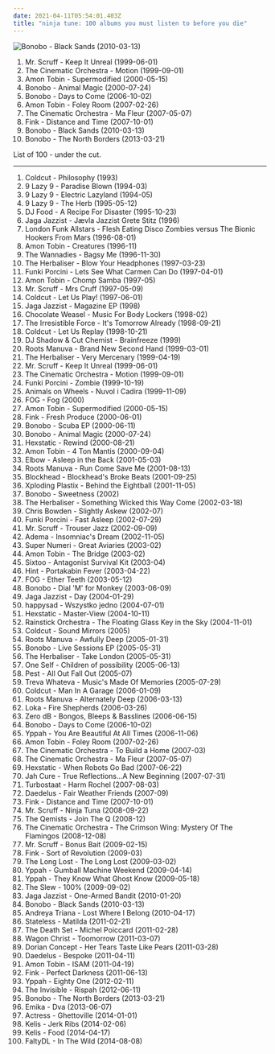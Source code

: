 ```yaml
---
date: 2021-04-11T05:54:01.403Z
title: "ninja tune: 100 albums you must listen to before you die"
---
```

![Bonobo - Black Sands (2010-03-13)](http://coverartarchive.org/release/5cfd09c6-d8df-4a03-9811-907b2ffadbda/6194655124-500.jpg "Bonobo - Black Sands (2010-03-13)")
<ol class="albums">
<li data-cover="https://img.discogs.com/MJaGbv-d3pFnroMLPVfW7cpBhbU=/fit-in/600x595/filters:strip_icc():format(jpeg):mode_rgb():quality(90)/discogs-images/R-5680041-1466762180-5272.jpeg.jpg" data-tags="ninja tune, electronic" role="button">Mr. Scruff - Keep It Unreal (1999-06-01)</li>
<li data-cover="http://coverartarchive.org/release/a93421ab-50ba-3511-b0c4-1c2f1888cbd6/23414863063-500.jpg" data-tags="jazz, ninja tune, downtempo" role="button">The Cinematic Orchestra - Motion (1999-09-01)</li>
<li data-cover="http://coverartarchive.org/release/a7fef0ff-821a-4e9b-badc-adf2f3c08da1/6094822103-500.jpg" data-tags="electronic" role="button">Amon Tobin - Supermodified (2000-05-15)</li>
<li data-cover="http://coverartarchive.org/release/040fccf3-f78e-40ff-8584-dcb022f539e7/3516392955-500.jpg" data-tags="downtempo, trip-hop" role="button">Bonobo - Animal Magic (2000-07-24)</li>
<li data-cover="http://coverartarchive.org/release/6e99b4b6-42ca-4187-8249-68edaed60fe5/10340005308-500.jpg" data-tags="electronic, downtempo, trip-hop, chillout" role="button">Bonobo - Days to Come (2006-10-02)</li>
<li data-cover="http://coverartarchive.org/release/7c42d81f-3a18-4739-94d9-af5eb66accbb/11240077077-500.jpg" data-tags="electronic, idm" role="button">Amon Tobin - Foley Room (2007-02-26)</li>
<li data-cover="https://via.placeholder.com/450" data-tags="downtempo, chillout" role="button">The Cinematic Orchestra - Ma Fleur (2007-05-07)</li>
<li data-cover="http://coverartarchive.org/release/565ecac2-2a18-3f3e-9026-b3cb7b7e567e/15591829201-500.jpg" data-tags="acoustic, ninja tune" role="button">Fink - Distance and Time (2007-10-01)</li>
<li data-cover="http://coverartarchive.org/release/5cfd09c6-d8df-4a03-9811-907b2ffadbda/6194655124-500.jpg" data-tags="downtempo, trip-hop, electronic" role="button">Bonobo - Black Sands (2010-03-13)</li>
<li data-cover="https://img.discogs.com/CQRfbzNYKpXll6yBUz1Ky6WKVjM=/fit-in/600x603/filters:strip_icc():format(jpeg):mode_rgb():quality(90)/discogs-images/R-4349387-1473869117-8469.jpeg.jpg" data-tags="downtempo" role="button">Bonobo - The North Borders (2013-03-21)</li>
</ol>
List of 100 - under the cut.
<!-- more -->

_________________

<ol class="albums">
<li data-cover="http://coverartarchive.org/release/5dc61cde-afe3-4b8b-ba30-d799226aff6e/4072706550-500.jpg" data-tags="chillout, electronic, downtempo, ninja tune" role="button">
Coldcut - Philosophy (1993)
</li>
<li data-cover="http://coverartarchive.org/release/0321d916-5799-4eaf-aabc-70fac210465e/4506378697-500.jpg" data-tags="downtempo" role="button">
9 Lazy 9 - Paradise Blown (1994-03)
</li>
<li data-cover="https://img.discogs.com/ff_asNjwbK3bM96fQXYhOPoEdr8=/fit-in/500x496/filters:strip_icc():format(jpeg):mode_rgb():quality(90)/discogs-images/R-29668-1326623736.jpeg.jpg" data-tags="downtempo, ninja tune, acid jazz" role="button">
9 Lazy 9 - Electric Lazyland (1994-05)
</li>
<li data-cover="http://coverartarchive.org/release/b181c56b-6aad-4f41-9104-3f3c044d8be1/23264238178-500.jpg" data-tags="acid jazz" role="button">
9 Lazy 9 - The Herb (1995-05-12)
</li>
<li data-cover="https://img.discogs.com/iskYsVfNFx1aJtjQ5o4pzojwy0g=/fit-in/600x600/filters:strip_icc():format(jpeg):mode_rgb():quality(90)/discogs-images/R-47200-1246343043.jpeg.jpg" data-tags="ninja tune" role="button">
DJ Food - A Recipe For Disaster (1995-10-23)
</li>
<li data-cover="http://coverartarchive.org/release/0af09e84-ebe4-41af-ab67-65a6f20c0cb4/8285393464-500.jpg" data-tags="ninja tune, thug records" role="button">
Jaga Jazzist - Jævla Jazzist Grete Stitz (1996)
</li>
<li data-cover="http://coverartarchive.org/release/9d804979-d783-4899-a493-a1c27540c565/28838672763-500.jpg" data-tags="trip-hop, downtempo, trip hop, ninja tune, breaks, future jazz, breakbeat, rhythm and blues, off, i must buy this for the name alone, awesome title, funny title, funked acid jazz, nojsa spins this vinyl" role="button">
London Funk Allstars - Flesh Eating Disco Zombies versus The Bionic Hookers From Mars (1996-08-01)
</li>
<li data-cover="http://coverartarchive.org/release/a4a92e09-18b4-4367-b260-521d6e13b66b/1977934530-500.jpg" data-tags="ninja tune, aersche-tag wegen die ich nach 1000 tracks noch kein profile hab alle anderen haben eins wieso ich nicht wieso aersche aersche kinder blumen" role="button">
Amon Tobin - Creatures (1996-11)
</li>
<li data-cover="https://img.discogs.com/CYHf9bWN-3TIW8yAvH2GCWSWl_8=/fit-in/600x600/filters:strip_icc():format(jpeg):mode_rgb():quality(90)/discogs-images/R-1779833-1591447901-1812.jpeg.jpg" data-tags="indie, alternative rock" role="button">
The Wannadies - Bagsy Me (1996-11-30)
</li>
<li data-cover="https://img.discogs.com/KO3Hb5KPZe0KhgUq00CKQgTo6B8=/fit-in/600x600/filters:strip_icc():format(jpeg):mode_rgb():quality(90)/discogs-images/R-1408100-1373923314-6008.jpeg.jpg" data-tags="ninja tune, hip-hop" role="button">
The Herbaliser - Blow Your Headphones (1997-03-23)
</li>
<li data-cover="http://coverartarchive.org/release/2f469cee-b8b5-4c47-b4d8-fcb435a88f25/10341079631-500.jpg" data-tags="trip-hop, downtempo" role="button">
Funki Porcini - Lets See What Carmen Can Do (1997-04-01)
</li>
<li data-cover="https://img.discogs.com/xaZKfmHU4e1OTOMErswwDw6YvOM=/fit-in/600x599/filters:strip_icc():format(jpeg):mode_rgb():quality(90)/discogs-images/R-2171-1144123635.jpeg.jpg" data-tags="electronic" role="button">
Amon Tobin - Chomp Samba (1997-05)
</li>
<li data-cover="https://img.discogs.com/42yY8-728mQ_HeoZtb58netsqT8=/fit-in/600x600/filters:strip_icc():format(jpeg):mode_rgb():quality(90)/discogs-images/R-127733-1369690762-6030.jpeg.jpg" data-tags="chillout, electronic, electronica, trip-hop, downtempo" role="button">
Mr. Scruff - Mrs Cruff (1997-05-09)
</li>
<li data-cover="http://coverartarchive.org/release/94c4428a-da2a-4d98-9b5d-7bcfdf0b5935/4330041781-500.jpg" data-tags="electronic, ninja tune" role="button">
Coldcut - Let Us Play! (1997-06-01)
</li>
<li data-cover="http://coverartarchive.org/release/0e6d86cf-ef0d-4983-b18a-3cfb472856ad/6617965000-500.jpg" data-tags="jazz, scandinavian, ninja tune" role="button">
Jaga Jazzist - Magazine EP (1998)
</li>
<li data-cover="http://coverartarchive.org/release/a898bb94-de8e-4213-ba7a-e92ade634729/26465477531-500.jpg" data-tags="ninja tune" role="button">
Chocolate Weasel - Music For Body Lockers (1998-02)
</li>
<li data-cover="https://img.discogs.com/kc0nPBMRWZnZ6cAVFbukI139iJc=/fit-in/600x600/filters:strip_icc():format(jpeg):mode_rgb():quality(90)/discogs-images/R-654-1171751450.jpeg.jpg" data-tags="ninja tune" role="button">
The Irresistible Force - It's Tomorrow Already (1998-09-21)
</li>
<li data-cover="https://img.discogs.com/CQg59_WNFY1WZOpvvSyaR38_fSM=/fit-in/600x600/filters:strip_icc():format(jpeg):mode_rgb():quality(90)/discogs-images/R-17371129-1613081510-7356.jpeg.jpg" data-tags="ninja tune, trip-hop" role="button">
Coldcut - Let Us Replay (1998-10-21)
</li>
<li data-cover="http://coverartarchive.org/release/e4825def-264f-4f3c-a245-c51b9465f046/7047267142-500.jpg" data-tags="hip-hop" role="button">
DJ Shadow & Cut Chemist - Brainfreeze (1999)
</li>
<li data-cover="http://coverartarchive.org/release/6cfa81a9-b642-414e-a846-495d111db4f1/9733980416-500.jpg" data-tags="big dada, hip-hop" role="button">
Roots Manuva - Brand New Second Hand (1999-03-01)
</li>
<li data-cover="https://img.discogs.com/mzHl0tSdH1s-RRy_TO3WbLqEJ28=/fit-in/600x593/filters:strip_icc():format(jpeg):mode_rgb():quality(90)/discogs-images/R-30484-1617622704-2839.jpeg.jpg" data-tags="ninja tune" role="button">
The Herbaliser - Very Mercenary (1999-04-19)
</li>
<li data-cover="https://img.discogs.com/MJaGbv-d3pFnroMLPVfW7cpBhbU=/fit-in/600x595/filters:strip_icc():format(jpeg):mode_rgb():quality(90)/discogs-images/R-5680041-1466762180-5272.jpeg.jpg" data-tags="ninja tune, electronic" role="button">
Mr. Scruff - Keep It Unreal (1999-06-01)
</li>
<li data-cover="http://coverartarchive.org/release/a93421ab-50ba-3511-b0c4-1c2f1888cbd6/23414863063-500.jpg" data-tags="jazz, ninja tune, downtempo" role="button">
The Cinematic Orchestra - Motion (1999-09-01)
</li>
<li data-cover="http://coverartarchive.org/release/92ae4527-5b03-4bf1-a8c1-7d4832f26d7b/4514720848-500.jpg" data-tags="electronic, trip-hop, downtempo" role="button">
Funki Porcini - Zombie (1999-10-19)
</li>
<li data-cover="https://img.discogs.com/5LwekTjLgW0k0mv23rs4pWQbArI=/fit-in/600x596/filters:strip_icc():format(jpeg):mode_rgb():quality(90)/discogs-images/R-34581-1226523868.jpeg.jpg" data-tags="ninja tune" role="button">
Animals on Wheels - Nuvol i Cadira (1999-11-09)
</li>
<li data-cover="https://img.discogs.com/Ew0P7-8vW_sDtp28Itv5SLH1ksE=/fit-in/600x600/filters:strip_icc():format(jpeg):mode_rgb():quality(90)/discogs-images/R-55168-1166379646.jpeg.jpg" data-tags="ninja tune" role="button">
FOG - Fog (2000)
</li>
<li data-cover="http://coverartarchive.org/release/a7fef0ff-821a-4e9b-badc-adf2f3c08da1/6094822103-500.jpg" data-tags="electronic" role="button">
Amon Tobin - Supermodified (2000-05-15)
</li>
<li data-cover="http://coverartarchive.org/release/c3b67260-4558-4e12-8111-417acf083619/21281677552-500.jpg" data-tags="chillout, electronic" role="button">
Fink - Fresh Produce (2000-06-01)
</li>
<li data-cover="http://coverartarchive.org/release/e4832694-b9ca-446b-9c1d-9aeda9df7b5e/3647297441-500.jpg" data-tags="electronic, ninja tune" role="button">
Bonobo - Scuba EP (2000-06-11)
</li>
<li data-cover="http://coverartarchive.org/release/040fccf3-f78e-40ff-8584-dcb022f539e7/3516392955-500.jpg" data-tags="downtempo, trip-hop" role="button">
Bonobo - Animal Magic (2000-07-24)
</li>
<li data-cover="http://coverartarchive.org/release/ada18528-82a9-43dd-8a03-7dc56821674a/6696264532-500.jpg" data-tags="ninja tune" role="button">
Hexstatic - Rewind (2000-08-21)
</li>
<li data-cover="https://img.discogs.com/dW_Wzcb8oAu5sbFhJVRQAT2NS_Q=/fit-in/600x542/filters:strip_icc():format(jpeg):mode_rgb():quality(90)/discogs-images/R-2320295-1276702795.jpeg.jpg" data-tags="electronic" role="button">
Amon Tobin - 4 Ton Mantis (2000-09-04)
</li>
<li data-cover="https://via.placeholder.com/450" data-tags="alternative" role="button">
Elbow - Asleep in the Back (2001-05-03)
</li>
<li data-cover="http://coverartarchive.org/release/4b3b5c57-8665-45f7-8592-b8f2a251a2e8/4524340509-500.jpg" data-tags="hip-hop" role="button">
Roots Manuva - Run Come Save Me (2001-08-13)
</li>
<li data-cover="http://coverartarchive.org/release/d832f5d3-e3fc-4169-aee9-fea943a27fe6/6616015884-500.jpg" data-tags="underground hip-hop, ninja tune, under two minutes" role="button">
Blockhead - Blockhead's Broke Beats (2001-09-25)
</li>
<li data-cover="http://coverartarchive.org/release/790ba88e-e193-49b0-8acb-2dae33f8b6b2/2221640191-500.jpg" data-tags="i am a spy here is my soundtrack" role="button">
Xploding Plastix - Behind the Eightball (2001-11-05)
</li>
<li data-cover="http://coverartarchive.org/release/680f53cf-e410-49a3-b1d0-a87c4c652b4c/974840185-500.jpg" data-tags="downtempo" role="button">
Bonobo - Sweetness (2002)
</li>
<li data-cover="https://img.discogs.com/KMM2dRr2pi53sfnL4ILdHDgVvOU=/fit-in/430x421/filters:strip_icc():format(jpeg):mode_rgb():quality(90)/discogs-images/R-1297338-1220216793.jpeg.jpg" data-tags="trip-hop, ninja tune" role="button">
The Herbaliser - Something Wicked this Way Come (2002-03-18)
</li>
<li data-cover="http://coverartarchive.org/release/5cf7347d-3aa2-47d0-b550-ed0c0f5a439f/6115379985-500.jpg" data-tags="ninja tune, 2000-luvun elektroniset klassikot, nojsa spins this vinyl" role="button">
Chris Bowden - Slightly Askew (2002-07)
</li>
<li data-cover="https://img.discogs.com/-eztj5rULDJYO9PrCwUW7fv1ooM=/fit-in/500x500/filters:strip_icc():format(jpeg):mode_rgb():quality(90)/discogs-images/R-82803-1124377382.jpg.jpg" data-tags="trip-hop, downtempo" role="button">
Funki Porcini - Fast Asleep (2002-07-29)
</li>
<li data-cover="http://coverartarchive.org/release/e61973b7-9cce-4620-802d-d71099fb6010/13581337932-500.jpg" data-tags="ninja tune" role="button">
Mr. Scruff - Trouser Jazz (2002-09-09)
</li>
<li data-cover="http://coverartarchive.org/release/8fd2bc17-cd42-4347-9b61-68d62f6566df/4637421071-500.jpg" data-tags="alternative rock, hard rock, nu metal, metal, rock" role="button">
Adema - Insomniac's Dream (2002-11-05)
</li>
<li data-cover="https://img.discogs.com/d1kCm5rdQEv76vZgGqWj1gHnf9w=/fit-in/300x300/filters:strip_icc():format(jpeg):mode_rgb():quality(90)/discogs-images/R-110694-1133104891.jpeg.jpg" data-tags="experimental, ninja tune" role="button">
Super Numeri - Great Aviaries (2003-02)
</li>
<li data-cover="http://coverartarchive.org/release/d80371fd-a0d3-49b7-86ae-47a2a8b3a4d2/2583977335-500.jpg" data-tags="ninja tune" role="button">
Amon Tobin - The Bridge (2003-02)
</li>
<li data-cover="http://coverartarchive.org/release/3c0778f7-4eb3-4784-8f31-88e4fa3f6a3f/4397236528-500.jpg" data-tags="hip hop, ninja tune" role="button">
Sixtoo - Antagonist Survival Kit (2003-04)
</li>
<li data-cover="https://img.discogs.com/-Ghh-DxfY-YQVhDsE6_B06GuOuM=/fit-in/510x508/filters:strip_icc():format(jpeg):mode_rgb():quality(90)/discogs-images/R-138610-1333875595.jpeg.jpg" data-tags="chill, downtempo, chillout, ninja tune" role="button">
Hint - Portakabin Fever (2003-04-22)
</li>
<li data-cover="http://coverartarchive.org/release/f762f5a8-df9b-4f68-909e-7bd8d3a9d660/24248998962-500.jpg" data-tags="ninja tune, folktronica, 00s, excellent albums, pro sun and no fear, dork folk" role="button">
FOG - Ether Teeth (2003-05-12)
</li>
<li data-cover="http://coverartarchive.org/release/1cabe5e4-bdef-44b6-9977-934ed3c778a2/21974193733-500.jpg" data-tags="downtempo" role="button">
Bonobo - Dial 'M' for Monkey (2003-06-09)
</li>
<li data-cover="https://img.discogs.com/ymX85_vxej1exnv30-kRLEPg2_g=/fit-in/600x596/filters:strip_icc():format(jpeg):mode_rgb():quality(90)/discogs-images/R-295521-1510235834-2489.jpeg.jpg" data-tags="ninja tune" role="button">
Jaga Jazzist - Day (2004-01-29)
</li>
<li data-cover="https://img.discogs.com/yB4l80DZvDODR1hOujANYhaBxuM=/fit-in/600x600/filters:strip_icc():format(jpeg):mode_rgb():quality(90)/discogs-images/R-734521-1543586492-2231.jpeg.jpg" data-tags="happysad, polish, rock" role="button">
happysad - Wszystko jedno (2004-07-01)
</li>
<li data-cover="http://coverartarchive.org/release/035c8f43-6b42-446a-a99e-69a8885db338/17155818879-500.jpg" data-tags="electronic, ninja tune" role="button">
Hexstatic - Master-View (2004-10-11)
</li>
<li data-cover="https://img.discogs.com/bExgd0W7rcO1cwMy-6TanyiGc7s=/fit-in/600x602/filters:strip_icc():format(jpeg):mode_rgb():quality(90)/discogs-images/R-343409-1596912567-2557.jpeg.jpg" data-tags="electronic, ninja tune" role="button">
Rainstick Orchestra - The Floating Glass Key in the Sky (2004-11-01)
</li>
<li data-cover="https://img.discogs.com/oRqnLRa75dRNcszKKgHTbNlnrWQ=/fit-in/600x610/filters:strip_icc():format(jpeg):mode_rgb():quality(90)/discogs-images/R-613206-1138602957.jpeg.jpg" data-tags="ninja tune" role="button">
Coldcut - Sound Mirrors (2005)
</li>
<li data-cover="http://coverartarchive.org/release/a7a4036c-7b50-3fb9-9139-0c08ed283dbe/4524314703-500.jpg" data-tags="hip-hop" role="button">
Roots Manuva - Awfully Deep (2005-01-31)
</li>
<li data-cover="http://coverartarchive.org/release/c46177e5-1616-4605-b37a-5f0af0f93b40/16611798122-500.jpg" data-tags="live" role="button">
Bonobo - Live Sessions EP (2005-05-31)
</li>
<li data-cover="https://img.discogs.com/BsWAC-S3slj4JcVFKwxRQxZuWRU=/fit-in/600x530/filters:strip_icc():format(jpeg):mode_rgb():quality(90)/discogs-images/R-466434-1504733497-2081.jpeg.jpg" data-tags="ninja tune" role="button">
The Herbaliser - Take London (2005-05-31)
</li>
<li data-cover="http://coverartarchive.org/release/b7b050f6-1a17-4896-9f7c-7ee593739423/4523666954-500.jpg" data-tags="ninja tune" role="button">
One Self - Children of possibility (2005-06-13)
</li>
<li data-cover="https://img.discogs.com/zWHOkA8QNiSrbQ5dA0WIYJnmiIQ=/fit-in/600x588/filters:strip_icc():format(jpeg):mode_rgb():quality(90)/discogs-images/R-494017-1559616304-3455.jpeg.jpg" data-tags="ninja tune" role="button">
Pest - All Out Fall Out (2005-07)
</li>
<li data-cover="https://img.discogs.com/7QHMcGAC44p-LrP70B2ALsrQy5w=/fit-in/500x483/filters:strip_icc():format(jpeg):mode_rgb():quality(90)/discogs-images/R-501846-1155838757.jpeg.jpg" data-tags="ninja tune" role="button">
Treva Whateva - Music's Made Of Memories (2005-07-29)
</li>
<li data-cover="https://img.discogs.com/ifpjrE5MwTDYg-dq5Vgmhvk06DU=/fit-in/600x587/filters:strip_icc():format(jpeg):mode_rgb():quality(90)/discogs-images/R-614991-1399552288-7125.jpeg.jpg" data-tags="chillout, electronic, downtempo, ninja tune" role="button">
Coldcut - Man In A Garage (2006-01-09)
</li>
<li data-cover="http://coverartarchive.org/release/8a690df6-1ee2-4023-99aa-4b3b7902f0fe/13786115983-500.jpg" data-tags="hip-hop" role="button">
Roots Manuva - Alternately Deep (2006-03-13)
</li>
<li data-cover="https://img.discogs.com/5_R8PSnEtAenqpSIUMLsTpfil_A=/fit-in/300x300/filters:strip_icc():format(jpeg):mode_rgb():quality(90)/discogs-images/R-479480-1131929193.jpeg.jpg" data-tags="downtempo, ninja tune" role="button">
Loka - Fire Shepherds (2006-03-26)
</li>
<li data-cover="https://img.discogs.com/YPSPOx6FcIUxWj-VL-AC8NtBzec=/fit-in/475x471/filters:strip_icc():format(jpeg):mode_rgb():quality(90)/discogs-images/R-769593-1220217419.jpeg.jpg" data-tags="ninja tune" role="button">
Zero dB - Bongos, Bleeps & Basslines (2006-06-15)
</li>
<li data-cover="http://coverartarchive.org/release/6e99b4b6-42ca-4187-8249-68edaed60fe5/10340005308-500.jpg" data-tags="electronic, downtempo, trip-hop, chillout" role="button">
Bonobo - Days to Come (2006-10-02)
</li>
<li data-cover="http://coverartarchive.org/release/e3f1378d-7dbd-49a9-afe0-0d6c0a4b6ccc/8131898956-500.jpg" data-tags="ninja tune" role="button">
Yppah - You Are Beautiful At All Times (2006-11-06)
</li>
<li data-cover="http://coverartarchive.org/release/7c42d81f-3a18-4739-94d9-af5eb66accbb/11240077077-500.jpg" data-tags="electronic, idm" role="button">
Amon Tobin - Foley Room (2007-02-26)
</li>
<li data-cover="http://coverartarchive.org/release/84474a06-18be-4afc-bb27-8e68d9b8c73c/9406665560-500.jpg" data-tags="ninja tune, future jazz, huima, uzumaki1107" role="button">
The Cinematic Orchestra - To Build a Home (2007-03)
</li>
<li data-cover="https://via.placeholder.com/450" data-tags="downtempo, chillout" role="button">
The Cinematic Orchestra - Ma Fleur (2007-05-07)
</li>
<li data-cover="http://coverartarchive.org/release/531fd8e4-1fb0-49bf-a8b2-bd33196ffbb6/4515192849-500.jpg" data-tags="electronic, ninja tune" role="button">
Hexstatic - When Robots Go Bad (2007-06-22)
</li>
<li data-cover="http://coverartarchive.org/release/211a02ff-4ec8-4d0d-83f9-a9b480aefbcb/23905287715-500.jpg" data-tags="reggae" role="button">
Jah Cure - True Reflections...A New Beginning (2007-07-31)
</li>
<li data-cover="https://img.discogs.com/AugVrQ0zqs9TgeyA3RWTAMASqHg=/fit-in/400x400/filters:strip_icc():format(jpeg):mode_rgb():quality(90)/discogs-images/R-1052111-1188555495.jpeg.jpg" data-tags="ninja tune, punk rock" role="button">
Turbostaat - Harm Rochel (2007-08-03)
</li>
<li data-cover="https://img.discogs.com/-CuOB58AO3p7xDlSJYwEtaIiano=/fit-in/600x600/filters:strip_icc():format(jpeg):mode_rgb():quality(90)/discogs-images/R-1110723-1595031486-8377.jpeg.jpg" data-tags="ninja tune" role="button">
Daedelus - Fair Weather Friends (2007-09)
</li>
<li data-cover="http://coverartarchive.org/release/565ecac2-2a18-3f3e-9026-b3cb7b7e567e/15591829201-500.jpg" data-tags="acoustic, ninja tune" role="button">
Fink - Distance and Time (2007-10-01)
</li>
<li data-cover="http://coverartarchive.org/release/41283fb4-8a5d-4d83-a8b9-88b2b0420ed0/3527055147-500.jpg" data-tags="downtempo, ninja tune" role="button">
Mr. Scruff - Ninja Tuna (2008-09-22)
</li>
<li data-cover="http://coverartarchive.org/release/f20719f3-0c5f-426d-b3d8-d02e4fd4917f/3498321233-500.jpg" data-tags="drum and bass" role="button">
The Qemists - Join The Q (2008-12)
</li>
<li data-cover="http://coverartarchive.org/release/a772faea-e06d-4013-886b-56b3efa44c28/8821923319-500.jpg" data-tags="instrumental" role="button">
The Cinematic Orchestra - The Crimson Wing: Mystery Of The Flamingos (2008-12-08)
</li>
<li data-cover="https://img.discogs.com/c6ySULzodANexx6IXXlJzAz1cJE=/fit-in/600x600/filters:strip_icc():format(jpeg):mode_rgb():quality(90)/discogs-images/R-56943-1399887676-7716.jpeg.jpg" data-tags="ninja tune" role="button">
Mr. Scruff - Bonus Bait (2009-02-15)
</li>
<li data-cover="https://img.discogs.com/N8JTGR0ddazBmfq92Q1iPXzACzU=/fit-in/600x579/filters:strip_icc():format(jpeg):mode_rgb():quality(90)/discogs-images/R-1794321-1352053259-3312.jpeg.jpg" data-tags="indie, guitar" role="button">
Fink - Sort of Revolution (2009-03)
</li>
<li data-cover="https://img.discogs.com/Y3mdN-OInAHDEVkTOkXGq87zAYQ=/fit-in/333x331/filters:strip_icc():format(jpeg):mode_rgb():quality(90)/discogs-images/R-1708985-1238357943.jpeg.jpg" data-tags="ninja tune" role="button">
The Long Lost - The Long Lost (2009-03-02)
</li>
<li data-cover="http://coverartarchive.org/release/114aa1d1-b599-4cbe-999b-bf4fb1c423b1/13253326376-500.jpg" data-tags="electronic, shoegaze, ninja tune" role="button">
Yppah - Gumball Machine Weekend (2009-04-14)
</li>
<li data-cover="http://coverartarchive.org/release/8cba862c-d91f-4270-8311-72b4eea3e3f2/12199752750-500.jpg" data-tags="electronica, shoegaze, ninja tune" role="button">
Yppah - They Know What Ghost Know (2009-05-18)
</li>
<li data-cover="https://img.discogs.com/Y_JGQPj4-ERxgGf96nlXw-dEJf0=/fit-in/170x168/filters:strip_icc():format(jpeg):mode_rgb():quality(90)/discogs-images/R-1928542-1253075184.jpeg.jpg" data-tags="hip-hop, fusion, ninja tune, kid koala" role="button">
The Slew - 100% (2009-09-02)
</li>
<li data-cover="http://coverartarchive.org/release/f8276d8f-336c-4e9b-9eea-b25f47cfde14/9348674402-500.jpg" data-tags="nu jazz, jazz, ninja tune" role="button">
Jaga Jazzist - One-Armed Bandit (2010-01-20)
</li>
<li data-cover="http://coverartarchive.org/release/5cfd09c6-d8df-4a03-9811-907b2ffadbda/6194655124-500.jpg" data-tags="downtempo, trip-hop, electronic" role="button">
Bonobo - Black Sands (2010-03-13)
</li>
<li data-cover="http://coverartarchive.org/release/95ceb8ed-936c-45ae-a376-c22f1a727b5a/15902647072-500.jpg" data-tags="downtempo" role="button">
Andreya Triana - Lost Where I Belong (2010-04-17)
</li>
<li data-cover="https://img.discogs.com/DUFr4xOyonZCOpl7MC6s1tR_QR8=/fit-in/350x350/filters:strip_icc():format(jpeg):mode_rgb():quality(90)/discogs-images/R-2531305-1289079410.jpeg.jpg" data-tags="electronica, ninja tune" role="button">
Stateless - Matilda (2011-02-21)
</li>
<li data-cover="http://coverartarchive.org/release/a773da9a-49fb-474a-b7eb-69a7ef21cbaa/4196286531-500.jpg" data-tags="indie, indietronica, driving, outsider, ninja tune, summer, not emo, if this were a pokemon i would catch it, reason why i love this band" role="button">
The Death Set - Michel Poiccard (2011-02-28)
</li>
<li data-cover="https://img.discogs.com/gGj42qXYmtUu2KfQF7l6vL5tTLA=/fit-in/600x600/filters:strip_icc():format(jpeg):mode_rgb():quality(90)/discogs-images/R-2768244-1327121549.jpeg.jpg" data-tags="funky, ninja tune" role="button">
Wagon Christ - Toomorrow (2011-03-07)
</li>
<li data-cover="https://img.discogs.com/688yYOHJETYMDV5L5X-CFGiHgnQ=/fit-in/600x592/filters:strip_icc():format(jpeg):mode_rgb():quality(90)/discogs-images/R-2787906-1574823237-1521.jpeg.jpg" data-tags="experimental, ninja tune, title is a full sentence" role="button">
Dorian Concept - Her Tears Taste Like Pears (2011-03-28)
</li>
<li data-cover="https://img.discogs.com/N7azKc-i3VIwPAxaIxUFOcIiCcU=/fit-in/600x599/filters:strip_icc():format(jpeg):mode_rgb():quality(90)/discogs-images/R-2748042-1371459787-3471.jpeg.jpg" data-tags="ninja tune" role="button">
Daedelus - Bespoke (2011-04-11)
</li>
<li data-cover="http://coverartarchive.org/release/d3264e30-5a8f-4522-a8e3-41afa62846fd/7923895295-500.jpg" data-tags="experimental, electronic, dubstep" role="button">
Amon Tobin - ISAM (2011-04-19)
</li>
<li data-cover="https://img.discogs.com/9-ToslPLKgCDbzLLN4fn9MnPOjk=/fit-in/600x552/filters:strip_icc():format(jpeg):mode_rgb():quality(90)/discogs-images/R-2946107-1506683308-1338.jpeg.jpg" data-tags="folk, acoustic, alternative" role="button">
Fink - Perfect Darkness (2011-06-13)
</li>
<li data-cover="http://coverartarchive.org/release/477ae97f-9847-444c-8baa-b90455da1f67/4837907839-500.jpg" data-tags="ninja tune" role="button">
Yppah - Eighty One (2012-02-11)
</li>
<li data-cover="http://coverartarchive.org/release/7be75a0d-ff22-4039-a5f8-7fe2ff34af8c/26895920549-500.jpg" data-tags="ninja tune" role="button">
The Invisible - Rispah (2012-06-11)
</li>
<li data-cover="https://img.discogs.com/CQRfbzNYKpXll6yBUz1Ky6WKVjM=/fit-in/600x603/filters:strip_icc():format(jpeg):mode_rgb():quality(90)/discogs-images/R-4349387-1473869117-8469.jpeg.jpg" data-tags="downtempo" role="button">
Bonobo - The North Borders (2013-03-21)
</li>
<li data-cover="http://coverartarchive.org/release/3746e7a0-b546-4a67-8e72-6ab9761069e4/28676581407-500.jpg" data-tags="trip-hop" role="button">
Emika - Dva (2013-06-07)
</li>
<li data-cover="http://coverartarchive.org/release/517341f6-7289-4817-be47-a81eea4d54f1/6401015519-500.jpg" data-tags="idm, electronic, ninja tune, vaporwave" role="button">
Actress - Ghettoville (2014-01-01)
</li>
<li data-cover="https://img.discogs.com/XF6UT00aiHf8043usdM75IQ-nmc=/fit-in/600x407/filters:strip_icc():format(jpeg):mode_rgb():quality(90)/discogs-images/R-4807855-1376153823-5166.jpeg.jpg" data-tags="ninja tune" role="button">
Kelis - Jerk Ribs (2014-02-06)
</li>
<li data-cover="https://img.discogs.com/fW5GbF5AiZEpzS9PAr3-IcDNe48=/fit-in/600x539/filters:strip_icc():format(jpeg):mode_rgb():quality(90)/discogs-images/R-14934050-1614784564-7963.jpeg.jpg" data-tags="soul, funk" role="button">
Kelis - Food (2014-04-17)
</li>
<li data-cover="http://coverartarchive.org/release/ce3cb0b9-7141-4cbf-a4b1-d952dc196a3b/8087314242-500.jpg" data-tags="ninja tune" role="button">
FaltyDL - In The Wild (2014-08-08)
</li>
</ol>